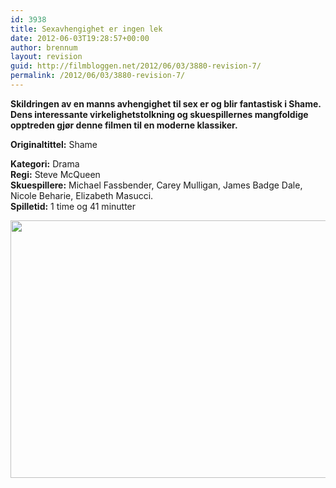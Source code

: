 ```yaml
---
id: 3938
title: Sexavhengighet er ingen lek
date: 2012-06-03T19:28:57+00:00
author: brennum
layout: revision
guid: http://filmbloggen.net/2012/06/03/3880-revision-7/
permalink: /2012/06/03/3880-revision-7/
---
```

**Skildringen av en manns avhengighet til sex er og blir fantastisk i Shame. Dens interessante virkelighetstolkning og skuespillernes mangfoldige opptreden gjør denne filmen til en moderne klassiker.**

**<!--more-->Originaltittel:** Shame

  
**Kategori:** Drama  
**Regi:** Steve McQueen  
**Skuespillere:** Michael Fassbender, Carey Mulligan, James Badge Dale, Nicole Beharie, Elizabeth Masucci.  
**Spilletid:** 1 time og 41 minutter

<a href="http://filmbloggen.net/?attachment_id=3932" rel="attachment wp-att-3932"><img class="alignnone size-large wp-image-3932" src="http://filmbloggen.net/wp-content/uploads//2012/06/Michael-Fassbender-in-Shame-620x412.jpg" alt="" width="620" height="412" /></a>